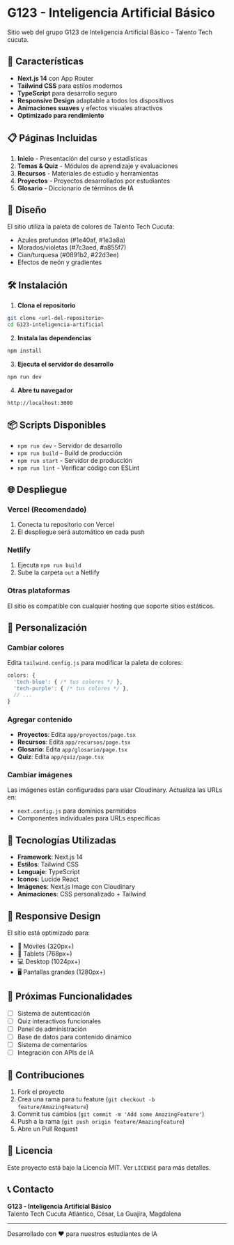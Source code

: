 # G123 - Inteligencia Artificial Básico

Sitio web del grupo G123 de Inteligencia Artificial Básico - Talento Tech cucuta.

## 🚀 Características

- **Next.js 14** con App Router
- **Tailwind CSS** para estilos modernos
- **TypeScript** para desarrollo seguro
- **Responsive Design** adaptable a todos los dispositivos
- **Animaciones suaves** y efectos visuales atractivos
- **Optimizado para rendimiento**

## 📋 Páginas Incluidas

1. **Inicio** - Presentación del curso y estadísticas
2. **Temas & Quiz** - Módulos de aprendizaje y evaluaciones
3. **Recursos** - Materiales de estudio y herramientas
4. **Proyectos** - Proyectos desarrollados por estudiantes
5. **Glosario** - Diccionario de términos de IA

## 🎨 Diseño

El sitio utiliza la paleta de colores de Talento Tech Cucuta:
- Azules profundos (#1e40af, #1e3a8a)
- Morados/violetas (#7c3aed, #a855f7)
- Cian/turquesa (#0891b2, #22d3ee)
- Efectos de neón y gradientes

## 🛠️ Instalación

1. **Clona el repositorio**
```bash
git clone <url-del-repositorio>
cd G123-inteligencia-artificial
```

2. **Instala las dependencias**
```bash
npm install
```

3. **Ejecuta el servidor de desarrollo**
```bash
npm run dev
```

4. **Abre tu navegador**
```
http://localhost:3000
```

## 📦 Scripts Disponibles

- `npm run dev` - Servidor de desarrollo
- `npm run build` - Build de producción
- `npm run start` - Servidor de producción
- `npm run lint` - Verificar código con ESLint

## 🌐 Despliegue

### Vercel (Recomendado)
1. Conecta tu repositorio con Vercel
2. El despliegue será automático en cada push

### Netlify
1. Ejecuta `npm run build`
2. Sube la carpeta `out` a Netlify

### Otras plataformas
El sitio es compatible con cualquier hosting que soporte sitios estáticos.

## 📝 Personalización

### Cambiar colores
Edita `tailwind.config.js` para modificar la paleta de colores:

```javascript
colors: {
  'tech-blue': { /* tus colores */ },
  'tech-purple': { /* tus colores */ },
  // ...
}
```

### Agregar contenido
- **Proyectos**: Edita `app/proyectos/page.tsx`
- **Recursos**: Edita `app/recursos/page.tsx`
- **Glosario**: Edita `app/glosario/page.tsx`
- **Quiz**: Edita `app/quiz/page.tsx`

### Cambiar imágenes
Las imágenes están configuradas para usar Cloudinary. Actualiza las URLs en:
- `next.config.js` para dominios permitidos
- Componentes individuales para URLs específicas

## 🔧 Tecnologías Utilizadas

- **Framework**: Next.js 14
- **Estilos**: Tailwind CSS
- **Lenguaje**: TypeScript
- **Iconos**: Lucide React
- **Imágenes**: Next.js Image con Cloudinary
- **Animaciones**: CSS personalizado + Tailwind

## 📱 Responsive Design

El sitio está optimizado para:
- 📱 Móviles (320px+)
- 📱 Tablets (768px+)
- 💻 Desktop (1024px+)
- 🖥️ Pantallas grandes (1280px+)

## 🎯 Próximas Funcionalidades

- [ ] Sistema de autenticación
- [ ] Quiz interactivos funcionales
- [ ] Panel de administración
- [ ] Base de datos para contenido dinámico
- [ ] Sistema de comentarios
- [ ] Integración con APIs de IA

## 👥 Contribuciones

1. Fork el proyecto
2. Crea una rama para tu feature (`git checkout -b feature/AmazingFeature`)
3. Commit tus cambios (`git commit -m 'Add some AmazingFeature'`)
4. Push a la rama (`git push origin feature/AmazingFeature`)
5. Abre un Pull Request

## 📄 Licencia

Este proyecto está bajo la Licencia MIT. Ver `LICENSE` para más detalles.

## 📞 Contacto

**G123 - Inteligencia Artificial Básico**  
Talento Tech Cucuta 
Atlántico, César, La Guajira, Magdalena

---

Desarrollado con ❤️ para nuestros estudiantes de IA
